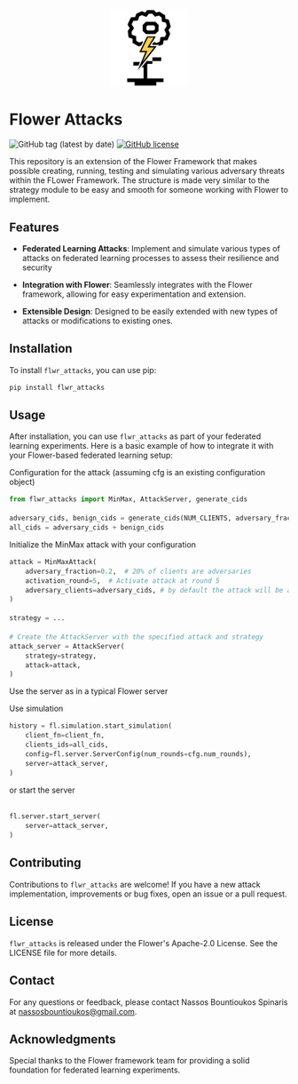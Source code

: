<p align="center">
    <img src="https://github.com/n45os/flwr_attacks/blob/main/misc/flwr-att-lg.png?raw=true" width="140px" alt="modified flwr logo" />
</p>

# Flower Attacks  


![GitHub tag (latest by date)](https://img.shields.io/github/v/tag/n45os/flwr_attacks?label=version)
[![GitHub license](https://img.shields.io/github/license/adap/flower)](https://github.com/adap/flower/blob/main/LICENSE)


This repository is an extension of the Flower Framework that makes possible creating, running, testing and simulating various adversary threats within the FLower Framework. The structure is made very similar to the strategy module to be easy and smooth for someone working with Flower to implement. 

## Features 
- **Federated Learning Attacks**: Implement and simulate various types of attacks on federated learning processes to assess their resilience and security
 
- **Integration with Flower**: Seamlessly integrates with the Flower framework, allowing for easy experimentation and extension. 

- **Extensible Design**: Designed to be easily extended with new types of attacks or modifications to existing ones.  

## Installation 
To install `flwr_attacks`, you can use pip: 

```bash 
pip install flwr_attacks
```

Usage
-----

After installation, you can use `flwr_attacks` as part of your federated learning experiments. Here is a basic example of how to integrate it with your Flower-based federated learning setup:



Configuration for the attack (assuming cfg is an existing configuration object)
```python
from flwr_attacks import MinMax, AttackServer, generate_cids

adversary_cids, benign_cids = generate_cids(NUM_CLIENTS, adversary_fraction=0.4)
all_cids = adversary_cids + benign_cids
```

 Initialize the MinMax attack with your configuration
```python
attack = MinMaxAttack(
    adversary_fraction=0.2,  # 20% of clients are adversaries
    activation_round=5,  # Activate attack at round 5
    adversary_clients=adversary_cids, # by default the attack will be able to access only the adversary clients. Use the argument adversary_accessed_cids to add specific access.
)

strategy = ...

# Create the AttackServer with the specified attack and strategy
attack_server = AttackServer(
    strategy=strategy,
    attack=attack,
)
```
Use the server as in a typical Flower server


Use simulation
```python 
history = fl.simulation.start_simulation(
    client_fn=client_fn,
    clients_ids=all_cids,
    config=fl.server.ServerConfig(num_rounds=cfg.num_rounds),
    server=attack_server,
)
```
or start the server
```python 

fl.server.start_server(
    server=attack_server,
)
```

Contributing
------------

Contributions to `flwr_attacks` are welcome! If you have a new attack implementation, improvements or bug fixes, open an issue or a pull request.

License
-------

`flwr_attacks` is released under the Flower's Apache-2.0 License. See the LICENSE file for more details.

Contact
-------

For any questions or feedback, please contact Nassos Bountioukos Spinaris at nassosbountioukos@gmail.com.

Acknowledgments
---------------

Special thanks to the Flower framework team for providing a solid foundation for federated learning experiments.
